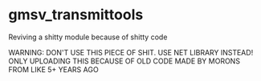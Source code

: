 # gmsv_transmittools
Reviving a shitty module because of shitty code

WARNING: DON'T USE THIS PIECE OF SHIT. USE NET LIBRARY INSTEAD! ONLY UPLOADING THIS BECAUSE OF OLD CODE MADE BY MORONS FROM LIKE 5+ YEARS AGO
